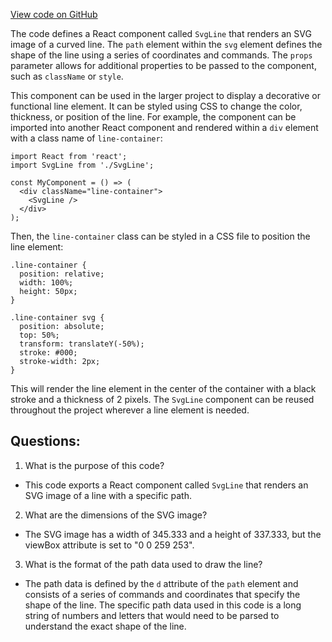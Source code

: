 [View code on GitHub](https://github.com/ergoplatform/ergoweb/components/icons/Line.js)

The code defines a React component called `SvgLine` that renders an SVG image of a curved line. The `path` element within the `svg` element defines the shape of the line using a series of coordinates and commands. The `props` parameter allows for additional properties to be passed to the component, such as `className` or `style`.

This component can be used in the larger project to display a decorative or functional line element. It can be styled using CSS to change the color, thickness, or position of the line. For example, the component can be imported into another React component and rendered within a `div` element with a class name of `line-container`:

```
import React from 'react';
import SvgLine from './SvgLine';

const MyComponent = () => (
  <div className="line-container">
    <SvgLine />
  </div>
);
```

Then, the `line-container` class can be styled in a CSS file to position the line element:

```
.line-container {
  position: relative;
  width: 100%;
  height: 50px;
}

.line-container svg {
  position: absolute;
  top: 50%;
  transform: translateY(-50%);
  stroke: #000;
  stroke-width: 2px;
}
```

This will render the line element in the center of the container with a black stroke and a thickness of 2 pixels. The `SvgLine` component can be reused throughout the project wherever a line element is needed.
## Questions: 
 1. What is the purpose of this code?
- This code exports a React component called `SvgLine` that renders an SVG image of a line with a specific path.

2. What are the dimensions of the SVG image?
- The SVG image has a width of 345.333 and a height of 337.333, but the viewBox attribute is set to "0 0 259 253".

3. What is the format of the path data used to draw the line?
- The path data is defined by the `d` attribute of the `path` element and consists of a series of commands and coordinates that specify the shape of the line. The specific path data used in this code is a long string of numbers and letters that would need to be parsed to understand the exact shape of the line.